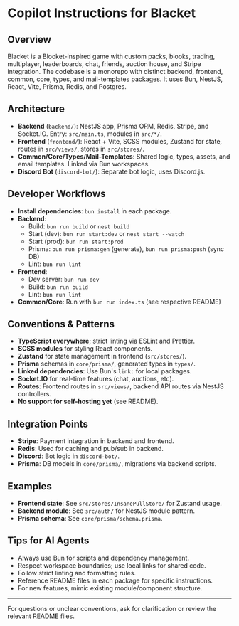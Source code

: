 # Copilot Instructions for Blacket

## Overview
Blacket is a Blooket-inspired game with custom packs, blooks, trading, multiplayer, leaderboards, chat, friends, auction house, and Stripe integration. The codebase is a monorepo with distinct backend, frontend, common, core, types, and mail-templates packages. It uses Bun, NestJS, React, Vite, Prisma, Redis, and Postgres.

## Architecture
- **Backend** (`backend/`): NestJS app, Prisma ORM, Redis, Stripe, and Socket.IO. Entry: `src/main.ts`, modules in `src/*/`.
- **Frontend** (`frontend/`): React + Vite, SCSS modules, Zustand for state, routes in `src/views/`, stores in `src/stores/`.
- **Common/Core/Types/Mail-Templates**: Shared logic, types, assets, and email templates. Linked via Bun workspaces.
- **Discord Bot** (`discord-bot/`): Separate bot logic, uses Discord.js.

## Developer Workflows
- **Install dependencies**: `bun install` in each package.
- **Backend**:
  - Build: `bun run build` or `nest build`
  - Start (dev): `bun run start:dev` or `nest start --watch`
  - Start (prod): `bun run start:prod`
  - Prisma: `bun run prisma:gen` (generate), `bun run prisma:push` (sync DB)
  - Lint: `bun run lint`
- **Frontend**:
  - Dev server: `bun run dev`
  - Build: `bun run build`
  - Lint: `bun run lint`
- **Common/Core**: Run with `bun run index.ts` (see respective README)

## Conventions & Patterns
- **TypeScript everywhere**; strict linting via ESLint and Prettier.
- **SCSS modules** for styling React components.
- **Zustand** for state management in frontend (`src/stores/`).
- **Prisma** schemas in `core/prisma/`, generated types in `types/`.
- **Linked dependencies**: Use Bun's `link:` for local packages.
- **Socket.IO** for real-time features (chat, auctions, etc).
- **Routes**: Frontend routes in `src/views/`, backend API routes via NestJS controllers.
- **No support for self-hosting yet** (see README).

## Integration Points
- **Stripe**: Payment integration in backend and frontend.
- **Redis**: Used for caching and pub/sub in backend.
- **Discord**: Bot logic in `discord-bot/`.
- **Prisma**: DB models in `core/prisma/`, migrations via backend scripts.

## Examples
- **Frontend state**: See `src/stores/InsanePullStore/` for Zustand usage.
- **Backend module**: See `src/auth/` for NestJS module pattern.
- **Prisma schema**: See `core/prisma/schema.prisma`.

## Tips for AI Agents
- Always use Bun for scripts and dependency management.
- Respect workspace boundaries; use local links for shared code.
- Follow strict linting and formatting rules.
- Reference README files in each package for specific instructions.
- For new features, mimic existing module/component structure.

---
For questions or unclear conventions, ask for clarification or review the relevant README files.
